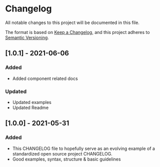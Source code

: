 # Changelog

All notable changes to this project will be documented in this file.

The format is based on [Keep a Changelog](https://keepachangelog.com/en/1.0.0/),
and this project adheres to [Semantic Versioning](https://semver.org/spec/v2.0.0.html).


## [1.0.1] - 2021-06-06

### Added

- Added component related docs


### Updated

- Updated examples
- Updated Readme


## [1.0.0] - 2021-05-31

### Added

- This CHANGELOG file to hopefully serve as an evolving example of a
  standardized open source project CHANGELOG.
- Good examples, syntax, structure & basic guidelines
